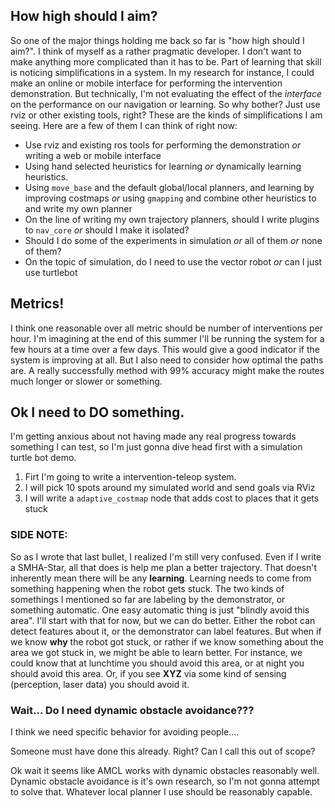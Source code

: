 ## How high should I aim?

So one of the major things holding me back so far is "how high should I aim?". I think of myself as a rather pragmatic developer. I don't want to make anything more complicated than it has to be. Part of learning that skill is noticing simplifications in a system. In my research for instance, I could make an online or mobile interface for performing the intervention demonstration. But technically, I'm not evaluating the effect of the *interface* on the performance on our navigation or learning. So why bother? Just use rviz or other existing tools, right? These are the kinds of simplifications I am seeing. Here are a few of them I can think of right now:

 - Use rviz and existing ros tools for performing the demonstration *or* writing a web or mobile interface
 - Using hand selected heuristics for learning *or* dynamically learning heuristics.
 - Using `move_base` and the default global/local planners, and learning by improving costmaps *or* using `gmapping` and combine other heuristics to and write my own planner
 - On the line of writing my own trajectory planners, should I write plugins to `nav_core` *or* should I make it isolated?
 - Should I do some of the experiments in simulation *or* all of them *or* none of them?
 - On the topic of simulation, do I need to use the vector robot *or* can I just use turtlebot

## Metrics!

I think one reasonable over all metric should be number of interventions per hour. I'm imagining at the end of this summer I'll be running the system for a few hours at a time over a few days. This would give a good indicator if the system is improving at all. But I also need to consider how optimal the paths are. A really successfully method with 99% accuracy might make the routes much longer or slower or something.


## Ok I need to **DO** something.

I'm getting anxious about not having made any real progress towards something I can test, so I'm just gonna dive head first with a simulation turtle bot demo.

 1. Firt I'm going to write a intervention-teleop system.
 1. I will pick 10 spots around my simulated world and send goals via RViz
 1. I will write a `adaptive_costmap` node that adds cost to places that it gets stuck

### SIDE NOTE:

So as I wrote that last bullet, I realized I'm still very confused. Even if I write a SMHA-Star, all that does is help me plan a better trajectory. That doesn't inherently mean there will be any **learning**. Learning needs to come from something happening when the robot gets stuck. The two kinds of somethings I mentioned so far are labeling by the demonstrator, or something automatic. One easy automatic thing is just "blindly avoid this area". I'll start with that for now, but we can do better. Either the robot can detect features about it, or the demonstrator can label features. But when if we know **why** the robot got stuck, or rather if we know something about the area we got stuck in, we might be able to learn better. For instance, we could know that at lunchtime you should avoid this area, or at night you should avoid this area. Or, if you see **XYZ** via some kind of sensing (perception, laser data) you should avoid it.

### Wait... Do I need dynamic obstacle avoidance???

I think we need specific behavior for avoiding people....

Someone must have done this already. Right?
Can I call this out of scope?

Ok wait it seems like AMCL works with dynamic obstacles reasonably well. Dynamic obstacle avoidance is it's own research, so I'm not gonna attempt to solve that. Whatever local planner I use should be reasonably capable.

